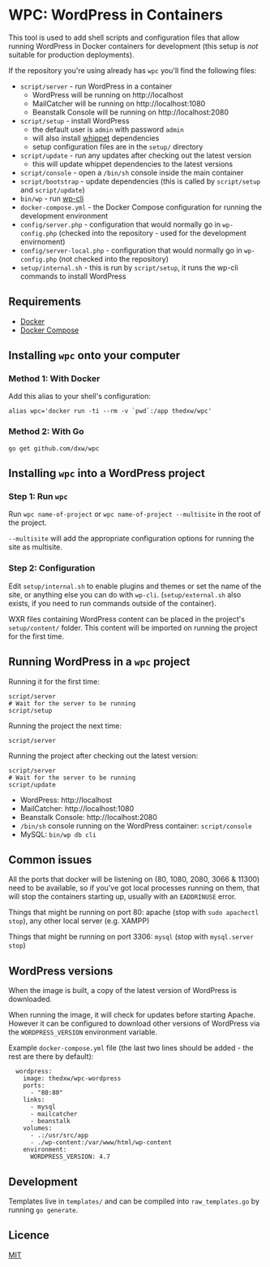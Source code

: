 # WPC: WordPress in Containers

This tool is used to add shell scripts and configuration files that allow running WordPress in Docker containers for development (this setup is *not* suitable for production deployments).

If the repository you're using already has `wpc` you'll find the following files:

- `script/server` - run WordPress in a container
  - WordPress will be running on http://localhost
  - MailCatcher will be running on http://localhost:1080
  - Beanstalk Console will be running on http://localhost:2080
- `script/setup` - install WordPress
  - the default user is `admin` with password `admin`
  - will also install [whippet](https://github.com/dxw/whippet) dependencies
  - setup configuration files are in the `setup/` directory
- `script/update` - run any updates after checking out the latest version
  - this will update whippet dependencies to the latest versions
- `script/console` - open a `/bin/sh` console inside the main container
- `script/bootstrap` - update dependencies (this is called by `script/setup` and `script/update`)
- `bin/wp` - run [wp-cli](https://wp-cli.org/)
- `docker-compose.yml` - the Docker Compose configuration for running the development environment
- `config/server.php` - configuration that would normally go in `wp-config.php` (checked into the repository - used for the development envirnoment)
- `config/server-local.php` - configuration that would normally go in `wp-config.php` (not checked into the repository)
- `setup/internal.sh` - this is run by `script/setup`, it runs the wp-cli commands to install WordPress

## Requirements

- [Docker](https://docs.docker.com/docker-for-mac/install/)
- [Docker Compose](https://docs.docker.com/compose/install/)

## Installing `wpc` onto your computer

### Method 1: With Docker

Add this alias to your shell's configuration:

```
alias wpc='docker run -ti --rm -v `pwd`:/app thedxw/wpc'
```

### Method 2: With Go

```
go get github.com/dxw/wpc
```

## Installing `wpc` into a WordPress project

### Step 1: Run `wpc`

Run `wpc name-of-project` or `wpc name-of-project --multisite` in the root of the project.

`--multisite` will add the appropriate configuration options for running the site as multisite.

### Step 2: Configuration

Edit `setup/internal.sh` to enable plugins and themes or set the name of the site, or anything else you can do with `wp-cli`. (`setup/external.sh` also exists, if you need to run commands outside of the container).

WXR files containing WordPress content can be placed in the project's `setup/content/` folder. This content will be imported on running the project for the first time.

## Running WordPress in a `wpc` project

Running it for the first time:

```
script/server
# Wait for the server to be running
script/setup
```

Running the project the next time:

```
script/server
```

Running the project after checking out the latest version:

```
script/server
# Wait for the server to be running
script/update
```

- WordPress: http://localhost
- MailCatcher: http://localhost:1080
- Beanstalk Console: http://localhost:2080
- `/bin/sh` console running on the WordPress container: `script/console`
- MySQL: `bin/wp db cli`

## Common issues

All the ports that docker will be listening on (80, 1080, 2080, 3066 & 11300) need to be available, so if you've got local processes running on them, that will stop the containers starting up, usually with an `EADDRINUSE` error.

Things that might be running on port 80: apache (stop with `sudo apachectl stop`), any other local server (e.g. XAMPP)

Things that might be running on port 3306: `mysql` (stop with `mysql.server stop`)

## WordPress versions

When the image is built, a copy of the latest version of WordPress is downloaded.

When running the image, it will check for updates before starting Apache. However it can be configured to download other versions of WordPress via the `WORDPRESS_VERSION` environment variable.

Example `docker-compose.yml` file (the last two lines should be added - the rest are there by default):

```
  wordpress:
    image: thedxw/wpc-wordpress
    ports:
      - "80:80"
    links:
      - mysql
      - mailcatcher
      - beanstalk
    volumes:
      - .:/usr/src/app
      - ./wp-content:/var/www/html/wp-content
    environment:
      WORDPRESS_VERSION: 4.7
```

## Development

Templates live in `templates/` and can be compiled into `raw_templates.go` by running `go generate`.

## Licence

[MIT](COPYING.md)
